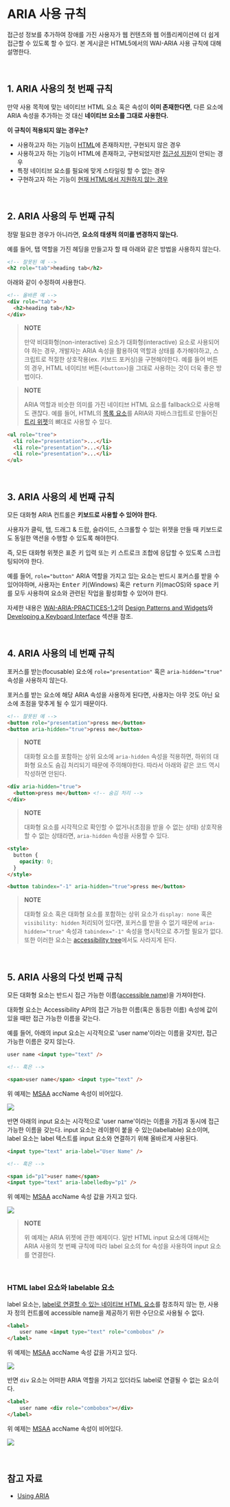 # ARIA 사용 규칙

접근성 정보를 추가하여 장애를 가진 사용자가 웹 컨텐츠와 웹 어플리케이션에 더 쉽게 접근할 수 있도록 할 수 있다. 본 게시글은 HTML5에서의 WAI-ARIA 사용 규칙에 대해 설명한다.

&nbsp;  

## 1. ARIA 사용의 첫 번째 규칙

만약 사용 목적에 맞는 네이티브 HTML 요소 혹은 속성이 **이미 존재한다면**, 다른 요소에 ARIA 속성을 추가하는 것 대신 **네이티브 요소를 그대로 사용한다.**

**이 규칙이 적용되지 않는 경우는?**

* 사용하고자 하는 기능이 [HTML](https://html.spec.whatwg.org/multipage/)에 존재하지만, 구현되지 않은 경우
* 사용하고자 하는 기능이 HTML에 존재하고, 구현되었지만 [접근성 지원](https://www.html5accessibility.com/)이 안되는 경우
* 특정 네이티브 요소를 필요에 맞게 스타일링 할 수 없는 경우
* 구현하고자 하는 기능이 [현재 HTML에서 지원하지 않는 경우](https://developer.paciellogroup.com/blog/2014/10/aria-in-html-there-goes-the-neighborhood/#html5na)

&nbsp;  

## 2. ARIA 사용의 두 번째 규칙

정말 필요한 경우가 아니라면, **요소의 태생적 의미를 변경하지 않는다.**

예를 들어, 탭 역할을 가진 헤딩을 만들고자 할 때 아래와 같은 방법을 사용하지 않는다.

```html
<!-- 잘못된 예 -->
<h2 role="tab">heading tab</h2>
```

아래와 같이 수정하여 사용한다.

```html
<!-- 올바른 예 -->
<div role="tab">
  <h2>heading tab</h2>
</div>
```

> **NOTE**
>
> 만약 비대화형(non-interactive) 요소가 대화형(interactive) 요소로 사용되어야 하는 경우, 개발자는 ARIA 속성을 활용하여 역할과 상태를 추가해야하고, 스크립트로 적절한 상호작용(ex. 키보드 포커싱)을 구현해야한다. 예를 들어 버튼의 경우, HTML 네이티브 버튼(`<button>`)을 그대로 사용하는 것이 더욱 좋은 방법이다.

> **NOTE**
>
> ARIA 역할과 비슷한 의미를 가진 네이티브 HTML 요소를 fallback으로 사용해도 괜찮다. 예를 들어, HTML의 [목록 요소](https://www.w3.org/TR/html51/grouping-content.html#elementdef-ul)를 ARIA와 자바스크립트로 만들어진 [트리 위젯](http://hanshillen.github.io/jqtest/#goto_tree)의 뼈대로 사용할 수 있다.

```html
<ul role="tree">
  <li role="presentation">...</li>
  <li role="presentation">...</li>
  <li role="presentation">...</li>
</ul>
```

&nbsp;  

## 3. ARIA 사용의 세 번째 규칙

모든 대화형 ARIA 컨트롤은 **키보드로 사용할 수 있어야 한다.**

사용자가 클릭, 탭, 드래그 &amp; 드랍, 슬라이드, 스크롤할 수 있는 위젯을 만들 때 키보드로도 동일한 액션을 수행할 수 있도록 해야한다.

즉, 모든 대화형 위젯은 표준 키 입력 또는 키 스트로크 조합에 응답할 수 있도록 스크립팅되어야 한다.

예를 들어, `role="button"` ARIA 역할을 가지고 있는 요소는 반드시 포커스를 받을 수 있어야하며, 사용자는 <kbd>Enter</kbd> 키(Windows) 혹은 <kbd>return</kbd> 키(macOS)와 <kbd>space</kbd> 키를 모두 사용하여 요소와 관련된 작업을 활성화할 수 있어야 한다.

자세한 내용은 [WAI-ARIA-PRACTICES-1.2](https://www.w3.org/TR/wai-aria-practices/)의 [Design Patterns and Widgets](https://www.w3.org/TR/wai-aria-practices/#aria_ex)와 [Developing a Keyboard Interface](https://www.w3.org/TR/wai-aria-practices/#keyboard) 섹션을 참조.

&nbsp;  

## 4. ARIA 사용의 네 번째 규칙

포커스를 받는(focusable) 요소에 `role="presentation"` 혹은 `aria-hidden="true"` 속성을 사용하지 않는다.

포커스를 받는 요소에 해당 ARIA 속성을 사용하게 된다면, 사용자는 아무 것도 아닌 요소에 초점을 맞추게 될 수 있기 때문이다.

```html
<!-- 잘못된 예 -->
<button role="presentation">press me</button>
<button aria-hidden="true">press me</button>
```

> **NOTE**
>
> 대화형 요소를 포함하는 상위 요소에 `aria-hidden` 속성을 적용하면, 하위의 대화형 요소도 숨김 처리되기 때문에 주의해야한다. 따라서 아래와 같은 코드 역시 작성하면 안된다.

```html
<div aria-hidden="true">
  <button>press me</button> <!-- 숨김 처리 -->
</div>
```

> **NOTE**
>
> 대화형 요소를 시각적으로 확인할 수 없거나(초점을 받을 수 없는 상태) 상호작용할 수 없는 상태라면, `aria-hidden` 속성을 사용할 수 있다.

```html
<style>
  button {
    opacity: 0;
  }
</style>

<button tabindex="-1" aria-hidden="true">press me</button>
```

> **NOTE**
>
> 대화형 요소 혹은 대화형 요소를 포함하는 상위 요소가 `display: none` 혹은 `visibility: hidden` 처리되어 있다면, 포커스를 받을 수 없기 때문에 `aria-hidden="true"` 속성과  `tabindex="-1"` 속성을 명시적으로 추가할 필요가 없다. 또한 이러한 요소는 [accessibility tree](https://www.w3.org/TR/accname-1.1/#dfn-accessibility-tree)에서도 사라지게 된다.

&nbsp;  

## 5. ARIA 사용의 다섯 번째 규칙

모든 대화형 요소는 반드시 접근 가능한 이름([accessible name](https://www.w3.org/TR/accname-1.1/#dfn-accessible-name))을 가져야한다.

대화형 요소는 Accessibility API의 접근 가능한 이름(혹은 동등한 이름) 속성에 값이 있을 때만 접근 가능한 이름을 갖는다.

예를 들어, 아래의 input 요소는 시각적으로 'user name'이라는 이름을 갖지만, 접근 가능한 이름은 갖지 않는다.

```html
user name <input type="text" />

<!-- 혹은 -->

<span>user name</span> <input type="text" />
```

위 예제는 [MSAA](https://en.wikipedia.org/wiki/Microsoft_Active_Accessibility) accName 속성이 비어있다.

<img src="https://user-images.githubusercontent.com/32444914/79046770-c3f28b80-7c4d-11ea-9d2b-e823b9b2840e.png" style="zoom:100%;" />

반면 아래의 input 요소는 시각적으로 'user name'이라는 이름을 가짐과 동시에 접근 가능한 이름을 갖는다. input 요소는 레이블이 붙을 수 있는(labellable) 요소이며, label 요소는 label 텍스트를 input 요소와 연결하기 위해 올바르게 사용된다.

```html
<input type="text" aria-label="User Name" />

<!-- 혹은 -->

<span id="p1">user name</span>
<input type="text" aria-labelledby="p1" />
```

위 예제는 [MSAA](https://en.wikipedia.org/wiki/Microsoft_Active_Accessibility) accName 속성 값을 가지고 있다.

![](https://user-images.githubusercontent.com/32444914/79046784-dbca0f80-7c4d-11ea-9716-10f8c44e7074.png)

> **NOTE**
>
> 위 예제는 ARIA 위젯에 관한 예제이다. 일반 HTML input 요소에 대해서는 ARIA 사용의 첫 번째 규칙에 따라 label 요소의 for 속성을 사용하여 input 요소를 연결한다.

&nbsp;  

### HTML label 요쇼와 labelable 요소

label 요소는, [label로 연결할 수 있는 네이티브 HTML 요소](https://www.w3.org/TR/html51/sec-forms.html#labelable-element)를 참조하지 않는 한, 사용자 정의 컨트롤에 accessible name을 제공하기 위한 수단으로 사용될 수 없다.

```html
<label>
	user name <input type="text" role="combobox" />
</label>
```

위 예제는 [MSAA](https://en.wikipedia.org/wiki/Microsoft_Active_Accessibility) accName 속성 값을 가지고 있다.

![](https://user-images.githubusercontent.com/32444914/79046806-f308fd00-7c4d-11ea-9258-fa680fe135e5.png)

반면 `div` 요소는 어떠한 ARIA 역할을 가지고 있더라도 label로 연결될 수 없는 요소이다.

```html
<label>
	user name <div role="combobox"></div>
</label>
```

위 예제는 [MSAA](https://en.wikipedia.org/wiki/Microsoft_Active_Accessibility) accName 속성이 비어있다.

![](https://user-images.githubusercontent.com/32444914/79046821-04520980-7c4e-11ea-99e8-f5096dd07f62.png)

&nbsp;  

## 참고 자료

* [Using ARIA](https://www.w3.org/TR/using-aria/)

